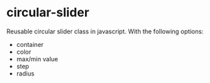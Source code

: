 # circular-slider

Reusable circular slider class in javascript. With the following options:
- container
- color
- max/min value
- step
- radius
